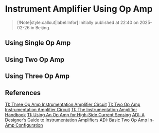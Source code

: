 # Instrument Amplifier Using Op Amp

> [!Note|style:callout|label:Infor]
Initially published at 22:40 on 2025-02-26 in Beijing.

## Using Single Op Amp


## Using Two Op Amp

## Using Three Op Amp

## References

[TI: Three Op Amp Instrumentation Amplifier Circuit](https://www.ti.com/lit/an/sboa282a/sboa282a.pdf)
[TI: Two Op Amp Instrumentation Amplifier Circuit](https://www.ti.com/lit/an/sboa281a/sboa281a.pdf)
[TI: The Instrumentation Amplifier Handbook](https://e2e.ti.com/cfs-file/__key/communityserver-discussions-components-files/14/Burr_2D00_Brown-The-Instrumentation-Amplifier-Handbook_2D00_1.pdf)
[TI: Using An Op Amp for High-Side Current Sensing](https://www.ti.com/lit/ab/sboa347a/sboa347a.pdf)
[ADI: A Designer’s Guide to Instrumentation Amplifiers](https://www.analog.com/media/en/training-seminars/design-handbooks/designers-guide-instrument-amps-complete.pdf)
[ADI: Basic Two Op Amp In-Amp Configuration](https://www.analog.com/media/en/training-seminars/tutorials/MT-062.pdf)

